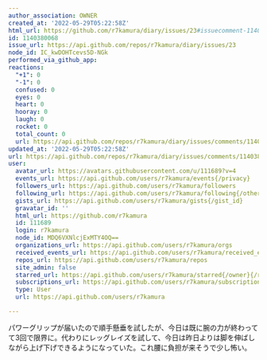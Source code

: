 ```yaml
---
author_association: OWNER
created_at: '2022-05-29T05:22:58Z'
html_url: https://github.com/r7kamura/diary/issues/23#issuecomment-1140380068
id: 1140380068
issue_url: https://api.github.com/repos/r7kamura/diary/issues/23
node_id: IC_kwDOHTcevs5D-NGk
performed_via_github_app: 
reactions:
  "+1": 0
  "-1": 0
  confused: 0
  eyes: 0
  heart: 0
  hooray: 0
  laugh: 0
  rocket: 0
  total_count: 0
  url: https://api.github.com/repos/r7kamura/diary/issues/comments/1140380068/reactions
updated_at: '2022-05-29T05:22:58Z'
url: https://api.github.com/repos/r7kamura/diary/issues/comments/1140380068
user:
  avatar_url: https://avatars.githubusercontent.com/u/111689?v=4
  events_url: https://api.github.com/users/r7kamura/events{/privacy}
  followers_url: https://api.github.com/users/r7kamura/followers
  following_url: https://api.github.com/users/r7kamura/following{/other_user}
  gists_url: https://api.github.com/users/r7kamura/gists{/gist_id}
  gravatar_id: ''
  html_url: https://github.com/r7kamura
  id: 111689
  login: r7kamura
  node_id: MDQ6VXNlcjExMTY4OQ==
  organizations_url: https://api.github.com/users/r7kamura/orgs
  received_events_url: https://api.github.com/users/r7kamura/received_events
  repos_url: https://api.github.com/users/r7kamura/repos
  site_admin: false
  starred_url: https://api.github.com/users/r7kamura/starred{/owner}{/repo}
  subscriptions_url: https://api.github.com/users/r7kamura/subscriptions
  type: User
  url: https://api.github.com/users/r7kamura

---
```

パワーグリップが届いたので順手懸垂を試したが、今日は既に腕の力が終わってて3回で限界に。代わりにレッグレイズを試して、今日は昨日よりは脚を伸ばしながら上げ下げできるようになっていた。これ腰に負担が来そうで少し怖い。